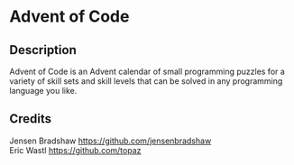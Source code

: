 # Advent of Code

## Description
Advent of Code is an Advent calendar of small programming puzzles for a variety of skill sets and skill levels that can be solved in any programming language you like.

## Credits
Jensen Bradshaw https://github.com/jensenbradshaw <br />
Eric Wastl https://github.com/topaz
